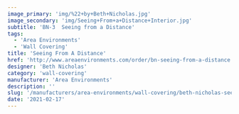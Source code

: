 ```yaml
---
image_primary: 'img/%22+by+Beth+Nicholas.jpg'
image_secondary: 'img/Seeing+From+a+Distance+Interior.jpg'
subtitle: 'BN-3  Seeing from a Distance'
tags:
  - 'Area Environments'
  - 'Wall Covering'
title: 'Seeing From A Distance'
href: 'http://www.areaenvironments.com/order/bn-seeing-from-a-distance'
designer: 'Beth Nicholas'
category: 'wall-covering'
manufacturer: 'Area Environments'
description: ''
slug: '/manufacturers/area-environments/wall-covering/beth-nicholas-seeing-from-a-distance'
date: '2021-02-17'
---
```


